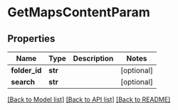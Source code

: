 # GetMapsContentParam

## Properties
Name | Type | Description | Notes
------------ | ------------- | ------------- | -------------
**folder_id** | **str** |  | [optional] 
**search** | **str** |  | [optional] 

[[Back to Model list]](../README.md#documentation-for-models) [[Back to API list]](../README.md#documentation-for-api-endpoints) [[Back to README]](../README.md)

